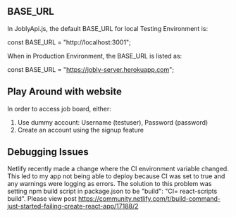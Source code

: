 ## BASE_URL

In JoblyApi.js, the default BASE_URL for local Testing Environment is:

const BASE_URL = "http://localhost:3001";

When in Production Environment, the BASE_URL is listed as:

const BASE_URL = "https://jobly-server.herokuapp.com";

## Play Around with website

In order to access job board, either:
1. Use dummy account: Username (testuser), Password (password)
2.  Create an account using the signup feature

## Debugging Issues
Netlify recently made a change where the CI environment variable changed. This led to my app not being able to deploy because CI was set to true and any warnings were logging as errors. The solution to this problem was setting npm build script in package.json to be "build": "CI= react-scripts build". Please view post https://community.netlify.com/t/build-command-just-started-failing-create-react-app/17188/2
